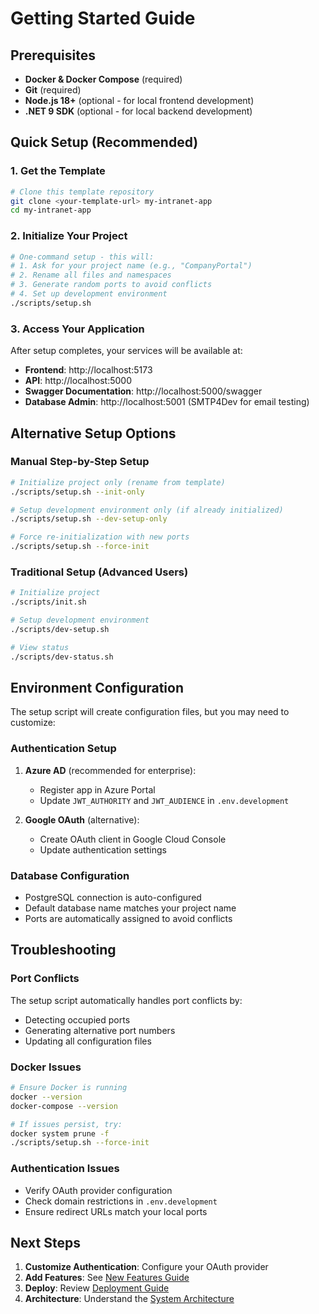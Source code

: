 # Getting Started Guide

## Prerequisites
- **Docker & Docker Compose** (required)
- **Git** (required)
- **Node.js 18+** (optional - for local frontend development)
- **.NET 9 SDK** (optional - for local backend development)

## Quick Setup (Recommended)

### 1. Get the Template
```bash
# Clone this template repository
git clone <your-template-url> my-intranet-app
cd my-intranet-app
```

### 2. Initialize Your Project
```bash
# One-command setup - this will:
# 1. Ask for your project name (e.g., "CompanyPortal")
# 2. Rename all files and namespaces
# 3. Generate random ports to avoid conflicts
# 4. Set up development environment
./scripts/setup.sh
```

### 3. Access Your Application
After setup completes, your services will be available at:
- **Frontend**: http://localhost:5173
- **API**: http://localhost:5000
- **Swagger Documentation**: http://localhost:5000/swagger
- **Database Admin**: http://localhost:5001 (SMTP4Dev for email testing)

## Alternative Setup Options

### Manual Step-by-Step Setup
```bash
# Initialize project only (rename from template)
./scripts/setup.sh --init-only

# Setup development environment only (if already initialized)
./scripts/setup.sh --dev-setup-only

# Force re-initialization with new ports
./scripts/setup.sh --force-init
```

### Traditional Setup (Advanced Users)
```bash
# Initialize project
./scripts/init.sh

# Setup development environment
./scripts/dev-setup.sh

# View status
./scripts/dev-status.sh
```

## Environment Configuration

The setup script will create configuration files, but you may need to customize:

### Authentication Setup
1. **Azure AD** (recommended for enterprise):
   - Register app in Azure Portal
   - Update `JWT_AUTHORITY` and `JWT_AUDIENCE` in `.env.development`

2. **Google OAuth** (alternative):
   - Create OAuth client in Google Cloud Console
   - Update authentication settings

### Database Configuration
- PostgreSQL connection is auto-configured
- Default database name matches your project name
- Ports are automatically assigned to avoid conflicts

## Troubleshooting

### Port Conflicts
The setup script automatically handles port conflicts by:
- Detecting occupied ports
- Generating alternative port numbers
- Updating all configuration files

### Docker Issues
```bash
# Ensure Docker is running
docker --version
docker-compose --version

# If issues persist, try:
docker system prune -f
./scripts/setup.sh --force-init
```

### Authentication Issues
- Verify OAuth provider configuration
- Check domain restrictions in `.env.development`
- Ensure redirect URLs match your local ports

## Next Steps
1. **Customize Authentication**: Configure your OAuth provider
2. **Add Features**: See [New Features Guide](../development/new-features.md)
3. **Deploy**: Review [Deployment Guide](../development/deployment.md)
4. **Architecture**: Understand the [System Architecture](../development/architecture.md)